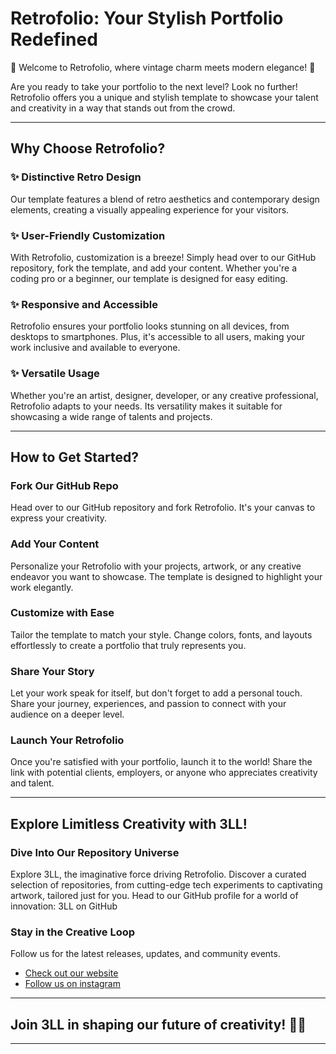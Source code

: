 # Retrofolio: Your Stylish Portfolio Redefined

🎉 Welcome to Retrofolio, where vintage charm meets modern elegance! 🎉

Are you ready to take your portfolio to the next level? Look no further! Retrofolio offers you a unique and stylish template to showcase your talent and creativity in a way that stands out from the crowd.

---

## Why Choose Retrofolio?

### ✨ Distinctive Retro Design

Our template features a blend of retro aesthetics and contemporary design elements, creating a visually appealing experience for your visitors.

### ✨ User-Friendly Customization

With Retrofolio, customization is a breeze! Simply head over to our GitHub repository, fork the template, and add your content. Whether you're a coding pro or a beginner, our template is designed for easy editing.

### ✨ Responsive and Accessible

Retrofolio ensures your portfolio looks stunning on all devices, from desktops to smartphones. Plus, it's accessible to all users, making your work inclusive and available to everyone.

### ✨ Versatile Usage

Whether you're an artist, designer, developer, or any creative professional, Retrofolio adapts to your needs. Its versatility makes it suitable for showcasing a wide range of talents and projects.

---

## How to Get Started?

### Fork Our GitHub Repo

Head over to our GitHub repository and fork Retrofolio. It's your canvas to express your creativity.

### Add Your Content

Personalize your Retrofolio with your projects, artwork, or any creative endeavor you want to showcase. The template is designed to highlight your work elegantly.

### Customize with Ease

Tailor the template to match your style. Change colors, fonts, and layouts effortlessly to create a portfolio that truly represents you.

### Share Your Story

Let your work speak for itself, but don't forget to add a personal touch. Share your journey, experiences, and passion to connect with your audience on a deeper level.

### Launch Your Retrofolio

Once you're satisfied with your portfolio, launch it to the world! Share the link with potential clients, employers, or anyone who appreciates creativity and talent.

---

## Explore Limitless Creativity with 3LL!

### Dive Into Our Repository Universe

Explore 3LL, the imaginative force driving Retrofolio. Discover a curated selection of repositories, from cutting-edge tech experiments to captivating artwork, tailored just for you. Head to our GitHub profile for a world of innovation: 3LL on GitHub

### Stay in the Creative Loop

Follow us for the latest releases, updates, and community events.

- [Check out our website](https://3ll.gr)
- [Follow us on instagram](https://instagram.com/3ll.stdio)

---

## Join 3LL in shaping our future of creativity! 🌟🚀

---
